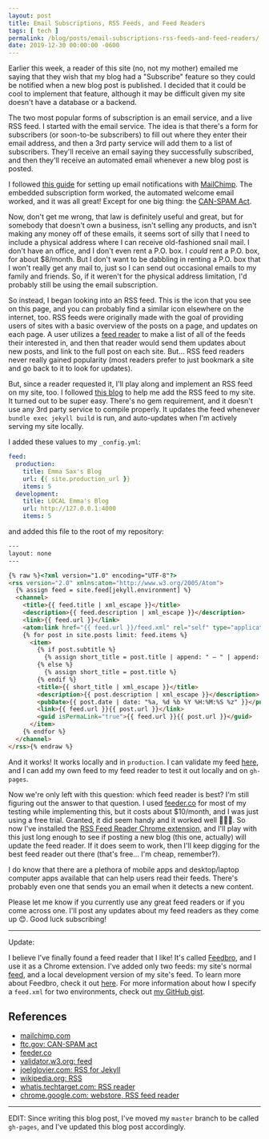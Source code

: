 ```yaml
---
layout: post
title: Email Subscriptions, RSS Feeds, and Feed Readers
tags: [ tech ]
permalink: /blog/posts/email-subscriptions-rss-feeds-and-feed-readers/
date: 2019-12-30 00:00:00 -0600
---
```


Earlier this week, a reader of this site (no, not my mother) emailed me saying that they wish that my blog had a "Subscribe" feature so they could be notified when a new blog post is published. I decided that it could be cool to implement that feature, although it may be difficult given my site doesn't have a database or a backend.

The two most popular forms of subscription is an email service, and a live RSS feed. I started with the email service. The idea is that there's a form for subscribers (or soon-to-be subscribers) to fill out where they enter their email address, and then a 3rd party service will add them to a list of subscribers. They'll receive an email saying they successfully subscribed, and then they'll receive an automated email whenever a new blog post is posted.

I followed [this guide](https://blog.webjeda.com/jekyll-subscribe-form/) for setting up email notifications with [MailChimp](https://mailchimp.com/). The embedded subscription form worked, the automated welcome email worked, and it was all great! Except for one big thing: the [CAN-SPAM Act](https://www.ftc.gov/tips-advice/business-center/guidance/can-spam-act-compliance-guide-business).

Now, don't get me wrong, that law is definitely useful and great, but for somebody that doesn't own a business, isn't selling any products, and isn't making any money off of these emails, it seems sort of silly that I need to include a physical address where I can receive old-fashioned snail mail. I don't have an office, and I don't even rent a P.O. box. I _could_ rent a P.O. box, for about $8/month. But I don't want to be dabbling in renting a P.O. box that I won't really get any mail to, just so I can send out occasional emails to my family and friends. So, if it weren't for the physical address limitation, I'd probably still be using the email subscription.

So instead, I began looking into an RSS feed. This is the <i color="orange" data-feather="rss"></i> icon that you see on this page, and you can probably find a similar icon elsewhere on the internet, too. RSS feeds were originally made with the goal of providing users of sites with a basic overview of the posts on a page, and updates on each page. A user utilizes a [feed reader](https://whatis.techtarget.com/definition/RSS-reader) to make a list of all of the feeds their interested in, and then that reader would send them updates about new posts, and link to the full post on each site. But... RSS feed readers never really gained popularity (most readers prefer to just bookmark a site and go back to it to look for updates).

But, since a reader requested it, I'll play along and implement an RSS feed on my site, too. I followed [this blog](https://joelglovier.com/writing/rss-for-jekyll) to help me add the RSS feed to my site. It turned out to be super easy. There's no gem requirement, and it doesn't use any 3rd party service to compile properly. It updates the feed whenever `bundle exec jekyll build` is run, and auto-updates when I'm actively serving my site locally.

I added these values to my `_config.yml`:

```yml
feed:
  production:
    title: Emma Sax's Blog
    url: {{ site.production_url }}
    items: 5
  development:
    title: LOCAL Emma's Blog
    url: http://127.0.0.1:4000
    items: 5
```

and added this file to the root of my repository:

```html
---
layout: none
---

{% raw %}<?xml version="1.0" encoding="UTF-8"?>
<rss version="2.0" xmlns:atom="http://www.w3.org/2005/Atom">
  {% assign feed = site.feed[jekyll.environment] %}
  <channel>
    <title>{{ feed.title | xml_escape }}</title>
    <description>{{ feed.description | xml_escape }}</description>
    <link>{{ feed.url }}</link>
    <atom:link href="{{ feed.url }}/feed.xml" rel="self" type="application/rss+xml" />
    {% for post in site.posts limit: feed.items %}
      <item>
        {% if post.subtitle %}
          {% assign short_title = post.title | append: " — " | append: post.subtitle %}
        {% else %}
          {% assign short_title = post.title %}
        {% endif %}
        <title>{{ short_title | xml_escape }}</title>
        <description>{{ post.description | xml_escape }}</description>
        <pubDate>{{ post.date | date: "%a, %d %b %Y %H:%M:%S %z" }}</pubDate>
        <link>{{ feed.url }}{{ post.url }}</link>
        <guid isPermaLink="true">{{ feed.url }}{{ post.url }}</guid>
      </item>
    {% endfor %}
  </channel>
</rss>{% endraw %}
```

And it works! It works locally and in `production`. I can validate my feed [here](https://validator.w3.org/feed/), and I can add my own feed to my feed reader to test it out locally and on `gh-pages`.

Now we're only left with this question: which feed reader is best? I'm still figuring out the answer to that question. I used [feeder.co](https://feeder.co/reader) for most of my testing while implementing this, but it costs about $10/month, and I was just using a free trial. Granted, it did seem handy and it worked well 🤷🏻‍♀️. So now I've installed the [RSS Feed Reader Chrome extension](https://chrome.google.com/webstore/detail/rss-feed-reader/cdlhhcmmdobckneongkkmgigcimeibpf), and I'll play with this just long enough to see if posting a new blog (this one, actually) will update the feed reader. If it does seem to work, then I'll keep digging for the best feed reader out there (that's free... I'm cheap, remember?).

I do know that there are a plethora of mobile apps and desktop/laptop computer apps available that can help users read their feeds. There's probably even one that sends you an email when it detects a new content.

Please let me know if you currently use any great feed readers or if you come across one. I'll post any updates about my feed readers as they come up 😊. Good luck subscribing!

---

Update:

I believe I've finally found a feed reader that I like! It's called [Feedbro](https://twitter.com/feedbro), and I use it as a Chrome extension. I've added only two feeds: my site's normal [feed](/feed.xml), and a local development version of my site's feed. To learn more about Feedbro, check it out [here](https://nodetics.com/feedbro/). For more information about how I specify a `feed.xml` for two environments, check out [my GitHub gist](https://gist.github.com/emmasax4/7c3b70a8f983fea9610209e9d7618cf4).

## References

* [mailchimp.com](https://mailchimp.com/)
* [ftc.gov: CAN-SPAM act](https://www.ftc.gov/tips-advice/business-center/guidance/can-spam-act-compliance-guide-business)
* [feeder.co](https://feeder.co)
* [validator.w3.org: feed](https://validator.w3.org/feed/)
* [joelglovier.com: RSS for Jekyll](https://joelglovier.com/writing/rss-for-jekyll)
* [wikipedia.org: RSS](https://en.wikipedia.org/wiki/RSS)
* [whatis.techtarget.com: RSS reader](https://whatis.techtarget.com/definition/RSS-reader)
* [chrome.google.com: webstore, RSS feed reader](https://chrome.google.com/webstore/detail/rss-feed-reader/cdlhhcmmdobckneongkkmgigcimeibpf)

---

EDIT: Since writing this blog post, I've moved my `master` branch to be called `gh-pages`, and I've updated this blog post accordingly.

